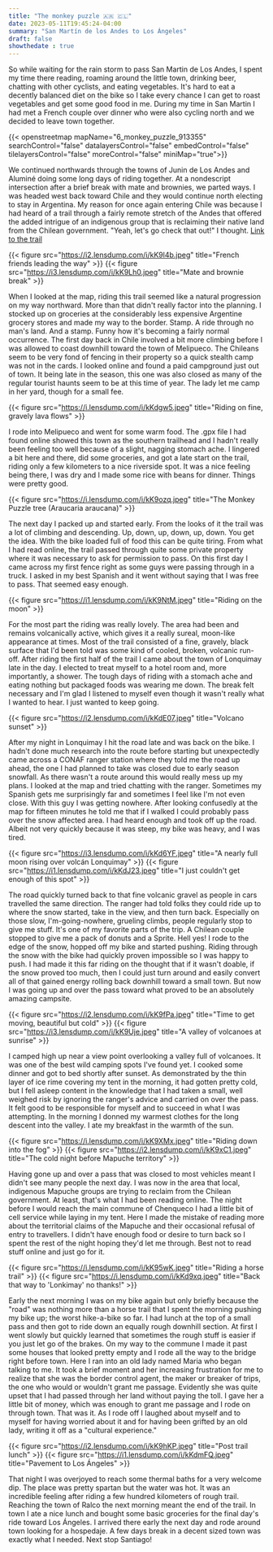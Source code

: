 ```yaml
---
title: "The monkey puzzle 🇦🇷 🇨🇱"
date: 2023-05-11T19:45:24-04:00
summary: "San Martín de los Andes to Los Ángeles"
draft: false
showthedate : true
---
```


So while waiting for the rain storm to pass San Martin de Los Andes, I spent my time there reading, roaming around the little town, drinking beer, chatting with other cyclists, and eating vegetables. It's hard to eat a decently balanced diet on the bike so I take every chance I can get to roast vegetables and get some good food in me. During my time in San Martin I had met a French couple over dinner who were also cycling north and we decided to leave town together. 

{{< openstreetmap mapName="6_monkey_puzzle_913355"  searchControl="false" datalayersControl="false" embedControl="false" tilelayersControl="false" moreControl="false" miniMap="true">}}

We continued northwards through the towns of Junin de Los Andes and Aluminé doing some long days of riding together. At a nondescript intersection after a brief break with mate and brownies, we parted ways. I was headed west back toward Chile and they would continue north electing to stay in Argentina. My reason for once again entering Chile was because I had heard of a trail through a fairly remote stretch of the Andes that offered the added intrigue of an indigenous group that is reclaiming their native land from the Chilean government. "Yeah, let's go check that out!" I thought. [Link to the trail](https://bikepacking.com/routes/bike-touring-araucania-monkey-puzzle-trail-chile/)

{{< figure src="https://i2.lensdump.com/i/kK9l4b.jpeg" title="French friends leading the way" >}}
{{< figure src="https://i3.lensdump.com/i/kK9Lh0.jpeg" title="Mate and brownie break" >}}

When I looked at the map, riding this trail seemed like a natural progression on my way northward. More than that didn't really factor into the planning. I stocked up on groceries at the considerably less expensive Argentine grocery stores and made my way to the border. Stamp. A ride through no man's land. And a stamp. Funny how it's becoming a fairly normal occurrence. The first day back in Chile involved a bit more climbing before I was allowed to coast downhill toward the town of Melipueco. The Chileans seem to be very fond of fencing in their property so a quick stealth camp was not in the cards. I looked online and found a paid campground just out of town. It being late in the season, this one was also closed as many of the regular tourist haunts seem to be at this time of year. The lady let me camp in her yard, though for a small fee. 

{{< figure src="https://i.lensdump.com/i/kKdgw5.jpeg" title="Riding on fine, gravely lava flows" >}}

I rode into Melipueco and went for some warm food. The .gpx file I had found online showed this town as the southern trailhead and I hadn't really been feeling too well because of a slight, nagging stomach ache. I lingered a bit here and there, did some groceries, and got a late start on the trail, riding only a few kilometers to a nice riverside spot. It was a nice feeling being there, I was dry and I made some rice with beans for dinner. Things were pretty good. 

{{< figure src="https://i.lensdump.com/i/kK9ozq.jpeg" title="The Monkey Puzzle tree (Araucaria araucana)" >}}

The next day I packed up and started early. From the looks of it the trail was a lot of climbing and descending. Up, down, up, down, up, down. You get the idea. With the bike loaded full of food this can be quite tiring. From what I had read online, the trail passed through quite some private property where it was necessary to ask for permission to pass. On this first day I came across my first fence right as some guys were passing through in a truck. I asked in my best Spanish and it went without saying that I was free to pass. That seemed easy enough. 

{{< figure src="https://i1.lensdump.com/i/kK9NtM.jpeg" title="Riding on the moon" >}}

For the most part the riding was really lovely. The area had been and remains volcanically active, which gives it a really sureal, moon-like appearance at times. Most of the trail consisted of a fine, gravely, black surface that I'd been told was some kind of cooled, broken, volcanic run-off. After riding the first half of the trail I came about the town of Lonquimay late in the day. I elected to treat myself to a hotel room and, more importantly, a shower. The tough days of riding with a stomach ache and eating nothing but packaged foods was wearing me down. The break felt necessary and I'm glad I listened to myself even though it wasn't really what I wanted to hear. I just wanted to keep going.

{{< figure src="https://i2.lensdump.com/i/kKdE07.jpeg" title="Volcano sunset" >}}

After my night in Lonquimay I hit the road late and was back on the bike. I hadn't done much research into the route before starting but unexpectedly came across a CONAF ranger station where they told me the road up ahead, the one I had planned to take was closed due to early season snowfall. As there wasn't a route around this would really mess up my plans. I looked at the map and tried chatting with the ranger. Sometimes my Spanish gets me surprisingly far and sometimes I feel like I'm not even close. With this guy I was getting nowhere. After looking confusedly at the map for fifteen minutes he told me that if I walked I could probably pass over the snow affected area. I had heard enough and took off up the road. Albeit not very quickly because it was steep, my bike was heavy, and I was tired. 

{{< figure src="https://i3.lensdump.com/i/kKd6YF.jpeg" title="A nearly full moon rising over volcán Lonquimay" >}}
{{< figure src="https://i1.lensdump.com/i/kKdJ23.jpeg" title="I just couldn't get enough of this spot" >}}

The road quickly turned back to that fine volcanic gravel as people in cars travelled the same direction. The ranger had told folks they could ride up to where the snow started, take in the view, and then turn back. Especially on those slow, I'm-going-nowhere, grueling climbs, people regularly stop to give me stuff. It's one of my favorite parts of the trip. A Chilean couple stopped to give me a pack of donuts and a Sprite. Hell yes! I rode to the edge of the snow, hopped off my bike and started pushing. Riding through the snow with the bike had quickly proven impossible so I was happy to push. I had made it this far riding on the thought that if it wasn't doable, if the snow proved too much, then I could just turn around and easily convert all of that gained energy rolling back downhill toward a small town. But now I was going up and over the pass toward what proved to be an absolutely amazing campsite.

{{< figure src="https://i2.lensdump.com/i/kK9fPa.jpeg" title="Time to get moving, beautiful but cold" >}}
{{< figure src="https://i3.lensdump.com/i/kK9Uje.jpeg" title="A valley of volcanoes at sunrise" >}}

I camped high up near a view point overlooking a valley full of volcanoes. It was one of the best wild camping spots I've found yet. I cooked some dinner and got to bed shortly after sunset. As demonstrated by the thin layer of ice rime covering my tent in the morning, it had gotten pretty cold, but I fell asleep content in the knowledge that I had taken a small, well weighed risk by ignoring the ranger's advice and carried on over the pass. It felt good to be responsible for myself and to succeed in what I was attempting. In the morning I donned my warmest clothes for the long descent into the valley. I ate my breakfast in the warmth of the sun.

{{< figure src="https://i.lensdump.com/i/kK9XMx.jpeg" title="Riding down into the fog" >}}
{{< figure src="https://i2.lensdump.com/i/kK9xC1.jpeg" title="The cold night before Mapuche territory" >}}

Having gone up and over a pass that was closed to most vehicles meant I didn't see many people the next day. I was now in the area that local, indigenous Mapuche groups are trying to reclaim from the Chilean government. At least, that's what I had been reading online. The night before I would reach the main commune of Chenqueco I had a little bit of cell service while laying in my tent. Here I made the mistake of reading more about the territorial claims of the Mapuche and their occasional refusal of entry to travellers. I didn't have enough food or desire to turn back so I spent the rest of the night hoping they'd let me through. Best not to read stuff online and just go for it. 

{{< figure src="https://i.lensdump.com/i/kK95wK.jpeg" title="Riding a horse trail" >}}
{{< figure src="https://i.lensdump.com/i/kKd9xq.jpeg" title="Back that way to 'Lonkimay' no thanks!" >}}

Early the next morning I was on my bike again but only briefly because the "road" was nothing more than a horse trail that I spent the morning pushing my bike up; the worst hike-a-bike so far. I had lunch at the top of a small pass and then got to ride down an equally rough downhill section. At first I went slowly but quickly learned that sometimes the rough stuff is easier if you just let go of the brakes. On my way to the commune I made it past some houses that looked pretty empty and I rode all the way to the bridge right before town. Here I ran into an old lady named Maria who began talking to me. It took a brief moment and her increasing frustration for me to realize that she was the border control agent, the maker or breaker of trips, the one who would or wouldn't grant me passage. Evidently she was quite upset that I had passed through her land without paying the toll. I gave her a little bit of money, which was enough to grant me passage and I rode on through town. That was it. As I rode off I laughed about myself and to myself for having worried about it and for having been grifted by an old lady, writing it off as a "cultural experience."

{{< figure src="https://i2.lensdump.com/i/kK9hKP.jpeg" title="Post trail lunch" >}}
{{< figure src="https://i1.lensdump.com/i/kKdmFQ.jpeg" title="Pavement to Los Ángeles" >}}

That night I was overjoyed to reach some thermal baths for a very welcome dip. The place was pretty spartan but the water was hot. It was an incredible feeling after riding a few hundred kilometers of rough trail. Reaching the town of Ralco the next morning meant the end of the trail. In town I ate a nice lunch and bought some basic groceries for the final day's ride toward Los Ángeles. I arrived there early the next day and rode around town looking for a hospedaje. A few days break in a decent sized town was exactly what I needed. Next stop Santiago!